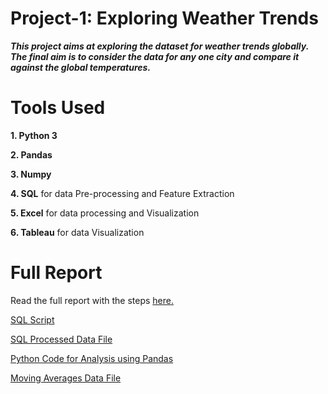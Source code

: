 # Project-1: Exploring Weather Trends

***This project aims at exploring the dataset for weather trends globally. The final aim is to consider the data for any one city and compare it against the global temperatures.***

# Tools Used

**1. Python 3**

**2. Pandas**

**3. Numpy**

**4. SQL** for data Pre-processing and Feature Extraction

**5. Excel** for data processing and Visualization

**6. Tableau** for data Visualization

# Full Report

Read the full report with the steps [here.](https://github.com/anujdutt9/Data-Analyst-Nanodegree/blob/master/Exploring%20Weather%20Trends/Explore%20Weather%20Trends.pdf)

[SQL Script](https://github.com/anujdutt9/Data-Analyst-Nanodegree/blob/master/Exploring%20Weather%20Trends/Explore_weather_trends.sql)

[SQL Processed Data File](https://github.com/anujdutt9/Data-Analyst-Nanodegree/blob/master/Exploring%20Weather%20Trends/yearly_average_temp.csv)

[Python Code for Analysis using Pandas](https://github.com/anujdutt9/Data-Analyst-Nanodegree/blob/master/Exploring%20Weather%20Trends/Explore-Weather-Trends.ipynb)

[Moving Averages Data File](https://github.com/anujdutt9/Data-Analyst-Nanodegree/blob/master/Exploring%20Weather%20Trends/processed_data.csv)
